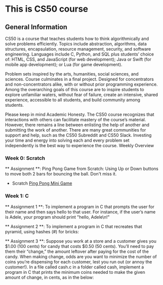 # This is CS50 course

## General Information

CS50 is a course that teaches students how to think algorithmically and solve problems efficiently. Topics include abstraction, algorithms, data structures, encapsulation, resource management, security, and software engineering. Languages include C, Python, and SQL plus students’ choice of: HTML, CSS, and JavaScript (for web development); Java or Swift (for mobile app development); or Lua (for game development).

Problem sets inspired by the arts, humanities, social sciences, and sciences. Course culminates in a final project. Designed for concentrators and non-concentrators alike, with or without prior programming experience. Among the overarching goals of this course are to inspire students to explore unfamiliar waters, without fear of failure, create an intensive, shared experience, accessible to all students, and build community among students.

Please keep in mind Academic Honesty. The CS50 course recognizes that interactions with others can facilitate mastery of the course’s material. However, there remains a line between enlisting the help of another and submitting the work of another. There are many great communities for support and help, such as the CS50 Subreddit and CS50 Slack. Investing your time and energy into solving each and every problem set independently is the best way to experience the course.
Weekly Overview

### Week 0: Scratch

** Assignment **: Ping Pong Game from Scratch: Using Up or Down buttons to move both 2 bars for bouncing the ball. Don't miss it.


* Scratch [Ping Pong Mini Game](https://scratch.mit.edu/projects/969304688)

### Week 1: C

** Assignment 1 **: To implement a program in C that prompts the user for their name and then says hello to that user. For instance, if the user’s name is Adele, your program should print "hello, Adele\n!"

** Assignment 2 **: To implement a program in C that recreates that pyramid, using hashes (#) for bricks:
<!-- 
Input the height of pyramid between 1 and 8: 4
    #
   ##
  ###
 #### 
-->

** Assignment 3 **: Suppose you work at a store and a customer gives you $1.00 (100 cents) for candy that costs $0.50 (50 cents). You’ll need to pay them their “change,” the amount leftover after paying for the cost of the candy. When making change, odds are you want to minimize the number of coins you’re dispensing for each customer, lest you run out (or annoy the customer!). In a file called cash.c in a folder called cash, implement a program in C that prints the minimum coins needed to make the given amount of change, in cents, as in the below:
<!-- 
Change owed: 25
1
-->

